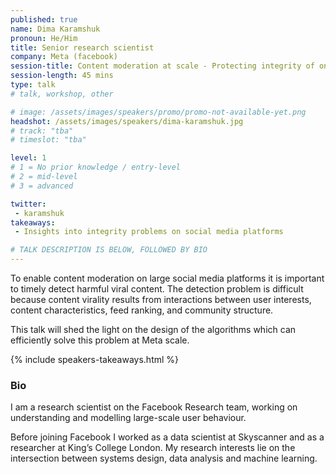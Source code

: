 ```yaml
---
published: true
name: Dima Karamshuk
pronoun: He/Him
title: Senior research scientist
company: Meta (facebook)
session-title: Content moderation at scale - Protecting integrity of online communities on Meta platforms
session-length: 45 mins
type: talk
# talk, workshop, other

# image: /assets/images/speakers/promo/promo-not-available-yet.png
headshot: /assets/images/speakers/dima-karamshuk.jpg
# track: "tba"
# timeslot: "tba"

level: 1
# 1 = No prior knowledge / entry-level
# 2 = mid-level
# 3 = advanced

twitter:
 - karamshuk
takeaways:
 - Insights into integrity problems on social media platforms

# TALK DESCRIPTION IS BELOW, FOLLOWED BY BIO
---
```


To enable content moderation on large social media platforms it is important to timely detect harmful viral content. The detection problem is difficult because content virality results from interactions between user interests, content characteristics, feed ranking, and community structure. 

This talk will shed the light on the design of the algorithms which can efficiently solve this problem at Meta scale.

{% include speakers-takeaways.html %}

<h3>Bio</h3>

I am a research scientist on the Facebook Research team, working on understanding and modelling large-scale user behaviour. 

Before joining Facebook I worked as a data scientist at Skyscanner and as a researcher at King’s College London. My research interests lie on the intersection between systems design, data analysis and machine learning.